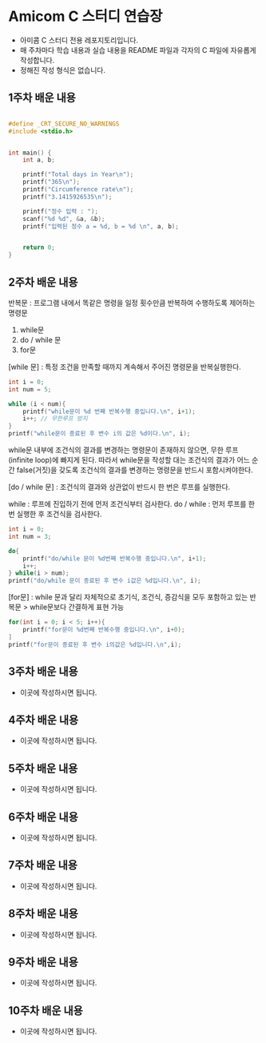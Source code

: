 # Amicom C 스터디 연습장

- 아미콤 C 스터디 전용 레포지토리입니다.
- 매 주차마다 학습 내용과 실습 내용을 README 파일과 각자의 C 파일에 자유롭게 작성합니다.
- 정해진 작성 형식은 없습니다.

## 1주차 배운 내용
```C

#define _CRT_SECURE_NO_WARNINGS
#include <stdio.h>


int main() {
	int a, b;

	printf("Total days in Year\n");
	printf("365\n");
	printf("Circumference rate\n");
	printf("3.1415926535\n");

	printf("정수 입력 : ");
	scanf("%d %d", &a, &b);
	printf("입력된 정수 a = %d, b = %d \n", a, b);


	return 0;
}

```

## 2주차 배운 내용
반복문 : 프로그램 내에서 똑같은 명령을 일정 횟수만큼 반복하여 수행하도록 제어하는 명령문
1. while문
2. do / while 문
3. for문

[while 문]
: 특정 조건을 만족할 때까지 계속해서 주어진 명령문을 반복실행한다.
```C
int i = 0;
int num = 5;

while (i < num){
	printf("while문이 %d 번째 반복수행 중입니다.\n", i+1);
	i++; // 무한루프 방지
}
printf("while문이 종료된 후 변수 i의 값은 %d이다.\n", i);
```
while문 내부에 조건식의 결과를 변경하는 명령문이 존재하지 않으면, 무한 루프(infinite loop)에 빠지게 된다.
따라서 while문을 작성할 대는 조건식의 결과가 어느 순간 false(거짓)을 갖도록 조건식의 결과를 변경하는 명령문을 반드시 포함시켜야한다.

[do / while 문]
: 조건식의 결과와 상관없이 반드시 한 번은 루프를 실행한다.

while : 루프에 진입하기 전에 먼저 조건식부터 검사한다.
do / while : 먼저 루프를 한 번 실행한 후 조건식을 검사한다.

```C
int i = 0;
int num = 3;

do{
	printf("do/while 문이 %d번째 반복수행 중입니다.\n", i+1);
	i++;
} while(i > num);
printf("do/while 문이 종료된 후 변수 i값은 %d입니다.\n", i);
```

[for문]
: while 문과 달리 자체적으로 초기식, 조건식, 증감식을 모두 포함하고 있는 반복문 > while문보다 간결하게 표현 가능

```C
for(int i = 0; i < 5; i++){
	printf("for문이 %d번째 반복수행 중입니다.\n", i+0);
]
printf("for문이 종료된 후 변수 i의값은 %d입니다.\n",i);
```


## 3주차 배운 내용
- 이곳에 작성하시면 됩니다.

## 4주차 배운 내용
- 이곳에 작성하시면 됩니다.

## 5주차 배운 내용
- 이곳에 작성하시면 됩니다.

## 6주차 배운 내용
- 이곳에 작성하시면 됩니다.

## 7주차 배운 내용
- 이곳에 작성하시면 됩니다.

## 8주차 배운 내용
- 이곳에 작성하시면 됩니다.

## 9주차 배운 내용
- 이곳에 작성하시면 됩니다.

## 10주차 배운 내용
- 이곳에 작성하시면 됩니다.
